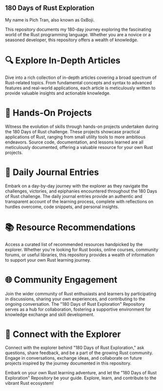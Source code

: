 ## 180 Days of Rust Exploration
My name is Pich Tran, also known as 0xBoji. 

This repository documents my 180-day journey exploring the fascinating world of the Rust programming language. Whether you are a novice or a seasoned developer, this repository offers a wealth of knowledge.
# 🔍 Explore In-Depth Articles
Dive into a rich collection of in-depth articles covering a broad spectrum of Rust-related topics. From fundamental concepts and syntax to advanced features and real-world applications, each article is meticulously written to provide valuable insights and actionable knowledge.

# 🚀 Hands-On Projects
Witness the evolution of skills through hands-on projects undertaken during the 180 Days of Rust challenge. These projects showcase practical applications of Rust, ranging from small utility tools to more ambitious endeavors. Source code, documentation, and lessons learned are all meticulously documented, offering a valuable resource for your own Rust projects.

# 📅 Daily Journal Entries
Embark on a day-by-day journey with the explorer as they navigate the challenges, victories, and epiphanies encountered throughout the 180 Days of Rust challenge. The daily journal entries provide an authentic and transparent account of the learning process, complete with reflections on hurdles overcome, code snippets, and personal insights.

# 📚 Resource Recommendations
Access a curated list of recommended resources handpicked by the explorer. Whether you're looking for Rust books, online courses, community forums, or useful libraries, this repository provides a wealth of information to support your own Rust learning journey.

# 🌐 Community Engagement
Join the wider community of Rust enthusiasts and learners by participating in discussions, sharing your own experiences, and contributing to the ongoing conversation. The "180 Days of Rust Exploration" Repository serves as a hub for collaboration, fostering a supportive environment for knowledge exchange and skill development.

# 🔗 Connect with the Explorer
Connect with the explorer behind "180 Days of Rust Exploration," ask questions, share feedback, and be a part of the growing Rust community. Engage in conversations, exchange ideas, and collaborate on future projects inspired by the journey documented in this repository.

Embark on your own Rust learning adventure, and let the "180 Days of Rust Exploration" Repository be your guide. Explore, learn, and contribute to the vibrant Rust ecosystem!
